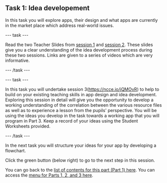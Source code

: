 ## Task 1: Idea developement

In this task you will explore apps, their design and what apps are currently in the market place which address real-world issues.

--- task ---

Read the two Teacher Slides from [session 1](https://ncce.io/pVQwRm) and [session 2](https://ncce.io/p3WCIt). These slides give you a clear understanding of the idea development process during these two sessions. Links are given to a series of videos which are very informative.

--- /task ---

--- task ---

In this task you will undertake session 3(https://ncce.io/jQMOvR) to help to build on your existing teaching skills in app design and idea development. Exploring this session in detail will give you the opportunity to develop a working understanding of the correlation between the various resource files as well as to experience a lesson from the pupils' perspective. You will be using the ideas you develop in the task towards a working app that you will program in Part 3. Keep a record of your ideas using the Student Worksheets provided.

--- /task ---

In the next task you will structure your ideas for your app by developing a flowchart.

Click the green button (below right) to go to the next step in this session.

You can go back to the [list of contents for this part (Part 1) here](https://projects.raspberrypi.org/en/projects/Year8-RelevanceTraining-Part3-GBICi4).
You can access the [menu for Parts 1, 2, and 3 here](https://projects.raspberrypi.org/en/pathways/year8-relevancetraining-gbici4).
